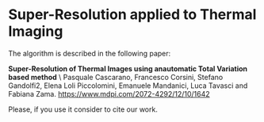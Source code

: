 # Super-Resolution applied to Thermal Imaging

The algorithm is described in the following paper:

**Super-Resolution of Thermal Images using anautomatic Total Variation based method** \\
Pasquale Cascarano, Francesco Corsini, Stefano Gandolfi2, Elena Loli Piccolomini, Emanuele Mandanici, Luca Tavasci and Fabiana Zama.
https://www.mdpi.com/2072-4292/12/10/1642

Please, if you use it consider to cite our work. 
